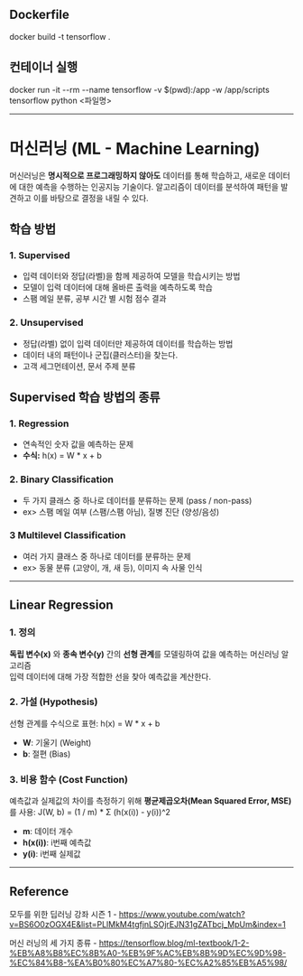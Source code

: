 ## Dockerfile
docker build -t tensorflow .

## 컨테이너 실행
docker run -it --rm --name tensorflow -v $(pwd):/app -w /app/scripts tensorflow python <파일명>

---
# 머신러닝 (ML - Machine Learning)
머신러닝은 **명시적으로 프로그래밍하지 않아도** 데이터를 통해 학습하고, 새로운 데이터에 대한 예측을 수행하는 인공지능 기술이다.
알고리즘이 데이터를 분석하여 패턴을 발견하고 이를 바탕으로 결정을 내릴 수 있다.


## 학습 방법
### 1. Supervised
- 입력 데이터와 정답(라벨)을 함께 제공하여 모델을 학습시키는 방법
- 모델이 입력 데이터에 대해 올바른 출력을 예측하도록 학습
- 스팸 메일 분류, 공부 시간 별 시험 점수 결과

### 2. Unsupervised
- 정답(라벨) 없이 입력 데이터만 제공하여 데이터를 학습하는 방법
- 데이터 내의 패턴이나 군집(클러스터)을 찾는다.
- 고객 세그먼테이션, 문서 주제 분류


## Supervised 학습 방법의 종류

### 1. Regression
- 연속적인 숫자 값을 예측하는 문제
- **수식:** h(x) = W * x + b


### 2. Binary Classification
- 두 가지 클래스 중 하나로 데이터를 분류하는 문제 (pass / non-pass)
- ex> 스팸 메일 여부 (스팸/스팸 아님), 질병 진단 (양성/음성)

### 3 Multilevel Classification
- 여러 가지 클래스 중 하나로 데이터를 분류하는 문제
- ex> 동물 분류 (고양이, 개, 새 등), 이미지 속 사물 인식

---
## Linear Regression

### 1. 정의
**독립 변수(x)** 와 **종속 변수(y)** 간의 **선형 관계**를 모델링하여 값을 예측하는 머신러닝 알고리즘  
입력 데이터에 대해 가장 적합한 선을 찾아 예측값을 계산한다.

### 2. 가설 (Hypothesis)
선형 관계를 수식으로 표현: h(x) = W * x + b

- **W**: 기울기 (Weight)
- **b**: 절편 (Bias)


### 3. 비용 함수 (Cost Function)
예측값과 실제값의 차이를 측정하기 위해 **평균제곱오차(Mean Squared Error, MSE)** 를 사용: J(W, b) = (1 / m) * Σ (h(x(i)) - y(i))^2

- **m**: 데이터 개수
- **h(x(i))**: i번째 예측값
- **y(i)**: i번째 실제값




---
## Reference
모두를 위한 딥러닝 강좌 시즌 1 - https://www.youtube.com/watch?v=BS6O0zOGX4E&list=PLlMkM4tgfjnLSOjrEJN31gZATbcj_MpUm&index=1

머신 러닝의 세 가지 종류 - https://tensorflow.blog/ml-textbook/1-2-%EB%A8%B8%EC%8B%A0-%EB%9F%AC%EB%8B%9D%EC%9D%98-%EC%84%B8-%EA%B0%80%EC%A7%80-%EC%A2%85%EB%A5%98/
